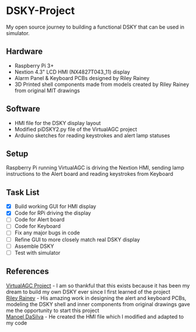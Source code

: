 # DSKY-Project
My open source journey to building a functional DSKY that can be used in simulator. 
 
## Hardware
 - Raspberry Pi 3+
 - Nextion 4.3" LCD HMI (NX4827T043_11) display
 - Alarm Panel & Keyboard PCBs designed by Riley Rainey
 - 3D Printed shell components made from models created by Riley Rainey from original MIT drawings
 
## Software
 - HMI file for the DSKY display layout
 - Modified piDSKY2.py file of the VirtualAGC project
 - Arduino sketches for reading keystrokes and alert lamp statuses
 
## Setup
Raspberry Pi running VirtualAGC is driving the Nextion HMI, sending lamp instructions to the Alert board and reading keystrokes from Keyboard

## Task List
- [x] Build working GUI for HMI display
- [x] Code for RPi driving the display
- [ ] Code for Alert board
- [ ] Code for Keyboard
- [ ] Fix any major bugs in code
- [ ] Refine GUI to more closely match real DSKY display
- [ ] Assemble DSKY
- [ ] Test with simulator

## References
 [VirtualAGC Project](https://www.ibiblio.org/apollo/) - I am so thankful that this exists because it has been my dream to build my own DSKY ever since I first learned of the
 project\
 [Riley Rainey](https://github.com/rrainey) - His amazing work in designing the alert and keyboard PCBs, modeling the DSKY shell and inner components from original drawings gave
 me the opportunity to start this project\
 [Manoel DaSilva](https://github.com/ManoDaSilva) - He created the HMI file which I modified and adapted to my code
